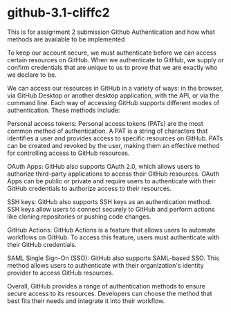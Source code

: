 # github-3.1-cliffc2
This is for assignment 2 submission 
Github Authentication and how what methods are available to be implemented

To keep our account secure, we must authenticate before we can access certain resources on GitHub. 
When we authenticate to GitHub, we supply or confirm credentials that are unique to us to prove that 
we are exactly who we declare to be.

We can access our resources in GitHub in a variety of ways: in the browser, 
via GitHub Desktop or another desktop application, with the API, 
or via the command line. Each way of accessing GitHub supports different modes of authentication.
These methods include:

Personal access tokens: Personal access tokens (PATs) are the most common method of authentication. 
A PAT is a string of characters that identifies a user and provides access to specific resources on GitHub. 
PATs can be created and revoked by the user, making them an effective method for controlling access to 
GitHub resources.

OAuth Apps: GitHub also supports OAuth 2.0, which allows users to authorize third-party applications to 
access their GitHub resources. OAuth Apps can be public or private and require users to authenticate 
with their GitHub credentials to authorize access to their resources.

SSH keys: GitHub also supports SSH keys as an authentication method. 
SSH keys allow users to connect securely to GitHub and perform actions like cloning repositories or 
pushing code changes.

GitHub Actions: GitHub Actions is a feature that allows users to automate workflows on GitHub. 
To access this feature, users must authenticate with their GitHub credentials.

SAML Single Sign-On (SSO): GitHub also supports SAML-based SSO. 
This method allows users to authenticate with their organization's identity provider to access 
GitHub resources.

Overall, GitHub provides a range of authentication methods to ensure secure access to its resources. 
Developers can choose the method that best fits their needs and integrate it into their workflow.
